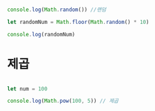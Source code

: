 ```javascript

console.log(Math.random()) //랜덤

let randomNum = Math.floor(Math.random() * 10)

console.log(randomNum)

```
# 제곱 

```javascript

let num = 100 

console.log(Math.pow(100, 5)) // 제곱
```